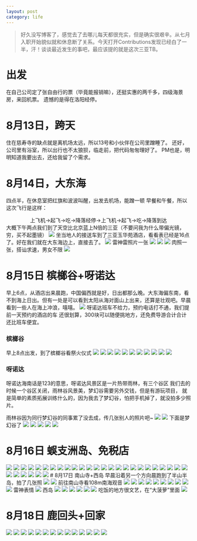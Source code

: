 ```yaml
---
layout: post
category: life
---
```


>好久没写博客了，感觉去了去哪儿每天都很充实，但是确实很艰辛。从七月入职开始貌似就和休息断了关系。今天打开Contributions发现已经白了一半，汗！谈谈最近发生的事吧，最应该提的就是这次三亚TB。

# 出发
在自己公司定了张自由行的票（毕竟能报销嘛），还挺实惠的两千多，四级海景房，来回机票。
遗憾的是得在洛阳经停。

# 8月13日，跨天
住在慈寿寺的缺点就是离机场太远，所以13号和小伙伴在公司里蹭睡了。
还好，公司里有浴室，所以出行也不太狼狈，临走前，把代码匆匆理好了。
PM也是，明明知道我要出去，还给我留了个需求。

# 8月14日，大东海
四点半，在休息室把红旗和波波叫醒，出发去机场，能蹭一顿
早餐和午餐，所以这次飞行是这样：
<center>上飞机->起飞->吃->降落经停->上飞机->起飞->吃->降落到达</center>
大概下午两点我们到了天空比北京蓝上N倍的三亚（不要问我为什么带偏光镜，穷，买不起墨镜）
<img src="http://ww3.sinaimg.cn/mw690/89d0a2e1gw1evcern5sufj21kw16rnkw.jpg">
坐当地人的接送车到了三亚玉华苑酒店，看看表已经是16点了。好在我们就在大东海边上，直接去了。
<img src="http://ww4.sinaimg.cn/mw690/89d0a2e1gw1evcf18um67j21kw16r1kx.jpg">
雷神雷照片一张
<img src="http://ww1.sinaimg.cn/mw690/89d0a2e1gw1evcf19fnq0j21kw1644hk.jpg">
<img src="http://ww3.sinaimg.cn/mw690/89d0a2e1gw1evcjywfz7ej216o1kwdvc.jpg">
<img src="http://ww1.sinaimg.cn/mw690/89d0a2e1gw1evfz20ngz0j20xm0luq7a.jpg">
肉照一张，搭讪求速，男女不限
<img src="http://ww1.sinaimg.cn/mw690/89d0a2e1jw1ev9dnjxy3lj20m80bewfi.jpg">

# 8月15日 槟榔谷+呀诺达
早上6点，从酒店出来晨跑，中国偏西就是好，日出都那么晚。大东海偏东南，看不到海上日出。但有一处是可以看到太阳从海对面山上出来，还算是壮观吧。早晨看到一些人在海上冲浪，嘻嘻。
<img src="http://ww3.sinaimg.cn/mw690/89d0a2e1gw1evcfapzum6j21kw164wrq.jpg">
呀诺达班车不给力，预约电话打不通，我们提前一天预约的酒店的车
还很划算，300块可以随便挑地方，还免费导游合计合计还比班车便宜。
### 槟榔谷
早上8点出发，到了槟榔谷看祭火仪式
<img src="http://ww4.sinaimg.cn/mw690/89d0a2e1gw1evcfiea3ezj21kw16o1kx.jpg">
<img src="http://ww3.sinaimg.cn/mw690/89d0a2e1gw1evcfqx8p2oj21kw164npd.jpg">
<img src="http://ww4.sinaimg.cn/mw690/89d0a2e1gw1evcfqtrasej21kw164hdt.jpg">
<img src="http://ww4.sinaimg.cn/mw690/89d0a2e1gw1evcfqrrk73j21kw164khz.jpg">
<img src="http://ww1.sinaimg.cn/mw690/89d0a2e1gw1evcfqqnc9xj21kw1647wh.jpg">
<img src="http://ww4.sinaimg.cn/mw690/89d0a2e1gw1evcfqopqepj21kw1644oe.jpg">
<img src="http://ww4.sinaimg.cn/mw690/89d0a2e1gw1evcfqnff26j21kw164e81.jpg">
<img src="http://ww1.sinaimg.cn/mw690/89d0a2e1gw1evcfqsr7n3j21kw164tuy.jpg">
<img src="http://ww4.sinaimg.cn/mw690/89d0a2e1gw1evcfquzh6nj21kw164e81.jpg">
<img src="http://ww2.sinaimg.cn/mw690/89d0a2e1gw1evcfqphqwaj21kw16rx4m.jpg">
<img src="http://ww2.sinaimg.cn/mw690/89d0a2e1gw1evcfqw2me9j21kw16r1kx.jpg">

### 呀诺达
呀诺达海南话是123的意思，呀诺达风景区是一片热带雨林，有三个谷区
我们去的时候一个谷区关闭，雨林谷风景美，梦幻谷需要另外交钱，但是有游玩项目，
就是简单的素质拓展训练什么的，因为我去了梦幻谷，怕把手机掉了，就没拍多少照片。

雨林谷因为同行梦幻谷的同事累了没去成，传几张别人的照片吧~
<img src="http://ww1.sinaimg.cn/mw690/89d0a2e1gw1evcg1t9ed4j21kw16owy2.jpg">
<img src="http://ww4.sinaimg.cn/mw690/89d0a2e1gw1evcg5gubr2j21kw16oe2a.jpg">
下面是梦幻谷了
<img src="http://ww4.sinaimg.cn/mw690/89d0a2e1gw1evciasyo66j21kw16r1kx.jpg">
<img src="http://ww2.sinaimg.cn/mw690/89d0a2e1gw1evciau3umtj21kw164b29.jpg">
<img src="http://ww1.sinaimg.cn/mw690/89d0a2e1gw1evciaux9ipj21kw16rquv.jpg">
<img src="http://ww4.sinaimg.cn/mw690/89d0a2e1gw1evciaw32guj21kw164e81.jpg">
<img src="http://ww1.sinaimg.cn/mw690/89d0a2e1gw1evciax2m9yj21kw16r1kx.jpg">
# 8月16日 蜈支洲岛、免税店
<img src="http://ww2.sinaimg.cn/mw690/89d0a2e1gw1evcihwz7mtj21kw164b29.jpg">
<img src="http://ww2.sinaimg.cn/mw690/89d0a2e1gw1evcihxyv8yj21kw1644qp.jpg">
<img src="http://ww1.sinaimg.cn/mw690/89d0a2e1gw1evcihyutj2j21kw164qjk.jpg">
<img src="http://ww3.sinaimg.cn/mw690/89d0a2e1gw1evcjp0vicbj216o1kw4mh.jpg">
<img src="http://ww1.sinaimg.cn/mw690/89d0a2e1gw1evcihzv7dyj21kw1641kj.jpg">
<img src="http://ww1.sinaimg.cn/mw690/89d0a2e1gw1evcii0onc7j21kw1641ki.jpg">
<img src="http://ww3.sinaimg.cn/mw690/89d0a2e1gw1evcii1so1jj21kw1641kx.jpg">
<img src="http://ww4.sinaimg.cn/mw690/89d0a2e1gw1evcii2opawj21kw164e5t.jpg">
<img src="http://ww1.sinaimg.cn/mw690/89d0a2e1gw1evcii3rkmqj21kw1644qp.jpg">
<img src="http://ww4.sinaimg.cn/mw690/89d0a2e1gw1evcii4rmgej21kw164e81.jpg">
<img src="http://ww1.sinaimg.cn/mw690/89d0a2e1gw1evcii5zyk0j21kw164nnb.jpg">
<img src="http://ww2.sinaimg.cn/mw690/89d0a2e1gw1evcii6wjstj21kw1644qp.jpg">
<img src="http://ww4.sinaimg.cn/mw690/89d0a2e1gw1evcii7wp8tj21kw1647w7.jpg">
<img src="http://ww3.sinaimg.cn/mw690/89d0a2e1gw1evcii8q7hpj21kw16r1gw.jpg">
<img src="http://ww2.sinaimg.cn/mw690/89d0a2e1gw1evcii9mvnpj21kw16r7v8.jpg">
<img src="http://ww4.sinaimg.cn/mw690/89d0a2e1gw1evcj4khbq2j21kw16odyz.jpg">
<img src="http://ww3.sinaimg.cn/mw690/89d0a2e1gw1evcjp1tgs2j21kw16o7wh.jpg">
<img src="http://ww2.sinaimg.cn/mw690/89d0a2e1gw1evcjp3gtqvj21kw16o4qp.jpg">
<img src="http://ww3.sinaimg.cn/mw690/89d0a2e1gw1evcj4lci55j21kw16rnop.jpg">
<img src="http://ww4.sinaimg.cn/mw690/89d0a2e1gw1evcj4m8ehij21kw1641if.jpg">
<img src="http://ww1.sinaimg.cn/mw690/89d0a2e1gw1evcj4n42sij21kw164hd3.jpg">
<img src="http://ww2.sinaimg.cn/mw690/89d0a2e1gw1evcj4o4h30j21kw16rnks.jpg">
<img src="http://ww4.sinaimg.cn/mw690/89d0a2e1gw1evcj4oyx9aj21kw16rnoy.jpg">
<img src="http://ww1.sinaimg.cn/mw690/89d0a2e1gw1evcj4pzqlej21kw1641jj.jpg">
<img src="http://ww1.sinaimg.cn/mw690/89d0a2e1gw1evcj4r8fftj21kw164e81.jpg">
<img src="http://ww1.sinaimg.cn/mw690/89d0a2e1gw1evcj4s60vaj21hs1zkkjl.jpg">
<img src="http://ww3.sinaimg.cn/mw690/89d0a2e1gw1evcj4t3nmfj21kw1644lw.jpg">
<img src="http://ww1.sinaimg.cn/mw690/89d0a2e1gw1evcj4vkj88j21kw24thdu.jpg">
<img src="http://ww1.sinaimg.cn/mw690/89d0a2e1gw1evcj4wt0y1j21kw1641kx.jpg">
<img src="http://ww1.sinaimg.cn/mw690/89d0a2e1gw1evcj4xo4dej21kw1644mr.jpg">
<img src="http://ww1.sinaimg.cn/mw690/89d0a2e1gw1evcj4yg9yyj21kw1641gv.jpg">
# 8月17日 南山寺+西岛
早晨沿着另一个方向晨跑到了半山半岛，拍了几张照
<img src="http://ww2.sinaimg.cn/mw690/89d0a2e1gw1evcjh38uadj21kw1647k3.jpg">
<img src="http://ww4.sinaimg.cn/mw690/89d0a2e1gw1evcjh41ozcj21kw164nk0.jpg">
前往南山寺看108m南海观音
<img src="http://ww4.sinaimg.cn/mw690/89d0a2e1gw1evcjkhx5rdj21kw16r1kx.jpg">
<img src="http://ww3.sinaimg.cn/mw690/89d0a2e1gw1evcjkitjocj21kw16r1kx.jpg">
<img src="http://ww4.sinaimg.cn/mw690/89d0a2e1gw1evcjkjq6s2j21kw16r7t0.jpg">
<img src="http://ww4.sinaimg.cn/mw690/89d0a2e1gw1evcjkkmz16j21kw164wvc.jpg">
<img src="http://ww4.sinaimg.cn/mw690/89d0a2e1gw1evcjscrohwj216o1kwwtq.jpg">
<img src="http://ww4.sinaimg.cn/mw690/89d0a2e1gw1evcjsdw6w5j21kw16oke4.jpg">
<img src="http://ww3.sinaimg.cn/mw690/89d0a2e1gw1evcjklrl7uj21hs1zkhdt.jpg">
<img src="http://ww3.sinaimg.cn/mw690/89d0a2e1gw1evcjkncdbcj21kw164e81.jpg">
<img src="http://ww1.sinaimg.cn/mw690/89d0a2e1gw1evcjko3ocmj21kw164tot.jpg">
<img src="http://ww3.sinaimg.cn/mw690/89d0a2e1gw1evcjkp0mnfj21kw1644qp.jpg">
雷神表情
<img src="http://ww1.sinaimg.cn/mw690/89d0a2e1gw1evcjv1o6cpj21kw16oayg.jpg">
西岛
<img src="http://ww3.sinaimg.cn/mw690/89d0a2e1gw1evcjys2g91j21kw164ayl.jpg">
<img src="http://ww4.sinaimg.cn/mw690/89d0a2e1gw1evcjyt2ctmj21kw16odxd.jpg">
<img src="http://ww1.sinaimg.cn/mw690/89d0a2e1gw1evcjyr7ej7j21kw16ondg.jpg">
<img src="http://ww3.sinaimg.cn/mw690/89d0a2e1gw1evcjyq48zoj21kw16odxw.jpg">
<img src="http://ww1.sinaimg.cn/mw690/89d0a2e1gw1evcjyu60stj21kw16o1kx.jpg">
<img src="http://ww1.sinaimg.cn/mw690/89d0a2e1gw1evcjyvjtx5j21kw16ob29.jpg">
吃饭的地方很文艺，在“大菠萝”里面
<img src="http://ww2.sinaimg.cn/mw690/89d0a2e1gw1evckuql1trj20qb0zkq4q.jpg">

# 8月18日 鹿回头+回家
<img src="http://ww1.sinaimg.cn/mw690/89d0a2e1gw1evckuq2z05j20zk0qb78c.jpg">
<img src="http://ww1.sinaimg.cn/mw690/89d0a2e1gw1evckupdrb5j20zk0qbjvn.jpg">
<img src="http://ww1.sinaimg.cn/mw690/89d0a2e1gw1evckuow553j20zk0qbmyn.jpg">
<img src="http://ww3.sinaimg.cn/mw690/89d0a2e1gw1evcku41j12j20zk0qbadt.jpg">
<img src="http://ww2.sinaimg.cn/mw690/89d0a2e1gw1evcku3im4pj20zk0qpacm.jpg">
<img src="http://ww4.sinaimg.cn/mw690/89d0a2e1gw1evcku2rrm0j20zk0qbjtu.jpg">
<img src="http://ww2.sinaimg.cn/mw690/89d0a2e1gw1evcku20kz1j20zk0ptgq4.jpg">
<img src="http://ww3.sinaimg.cn/mw690/89d0a2e1gw1evcku1clb2j20zk0qbteu.jpg">
<img src="http://ww1.sinaimg.cn/mw690/89d0a2e1gw1evcku0qo9vj20zk0qbjx8.jpg">
<img src="http://ww1.sinaimg.cn/mw690/89d0a2e1gw1evcku04nz7j20zk0qbjuv.jpg">
<img src="http://ww1.sinaimg.cn/mw690/89d0a2e1gw1evcktzc7dgj20zk0a2tc8.jpg">
<img src="http://ww2.sinaimg.cn/mw690/89d0a2e1gw1evcktyvt3wj20zk0qbmzm.jpg">
<img src="http://ww4.sinaimg.cn/mw690/89d0a2e1gw1evcktx63crj20qn0hsq4r.jpg">
<img src="http://ww4.sinaimg.cn/mw690/89d0a2e1gw1evcktwkzutj20qn0hs761.jpg">
